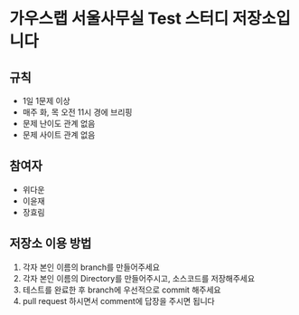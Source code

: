 # 가우스랩 서울사무실 Test 스터디 저장소입니다
## 규칙
- 1일 1문제 이상
- 매주 화, 목 오전 11시 경에 브리핑
- 문제 난이도 관계 없음
- 문제 사이트 관계 없음
## 참여자
- 위다운
- 이윤재
- 장효림
## 저장소 이용 방법
1. 각자 본인 이름의 branch를 만들어주세요
2. 각자 본인 이름의 Directory를 만들어주시고, 소스코드를 저장해주세요
3. 테스트를 완료한 후 branch에 우선적으로 commit 해주세요
4. pull request 하시면서 comment에 답장을 주시면 됩니다